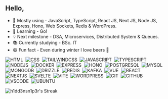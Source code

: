 ## Hello,

- 🔭 Mostly using - JavaScript, TypeScript, React JS, Next JS, Node JS, Express, Hono, Web Sockets, Redis & WordPress.
- 🌱 Learning - Go!
- 💡 Next milestone - DSA, Microservices, Distributed System & Queues.
- 📚 Currently studying - BSc. IT
- 😄 Fun fact - Even during winter I love beers 🍺

![HTML](https://img.shields.io/badge/HTML5-E34F26?style=for-the-badge&logo=html5&logoColor=white)&nbsp;
![CSS](https://img.shields.io/badge/CSS3-1572B6?style=for-the-badge&logo=css3&logoColor=white)&nbsp;
![TAILWINDCSS](https://img.shields.io/badge/TAILWIND_CSS-38bdf8?style=for-the-badge&logo=tailwindcss&logoColor=white)&nbsp;
![JAVASCRIPT](https://img.shields.io/badge/JavaScript-323330?style=for-the-badge&logo=javascript&logoColor=F7DF1E)&nbsp;
![TYPESCRIPT](https://img.shields.io/badge/TYPESCRIPT-037acc?style=for-the-badge&logo=typescript&logoColor=white)&nbsp;
![NODEJS](https://img.shields.io/badge/Node.js-43853D?style=for-the-badge&logo=node.js&logoColor=white)&nbsp;
![DOCKER](https://img.shields.io/badge/DOCKER-1d63ed?style=for-the-badge&logo=docker&logoColor=white)&nbsp;
![EXPRESS](https://img.shields.io/badge/Express.js-8000e4?style=for-the-badge&logo=express)&nbsp;
![HONO](https://img.shields.io/badge/HONO-e36002?style=for-the-badge&logo=hono&logoColor=white)&nbsp;
![POSTGRESQL](https://img.shields.io/badge/POSTGRESQL-2f5e8d?style=for-the-badge&logo=postgresql&logoColor=white)&nbsp;
![MYSQL](https://img.shields.io/badge/MySQL-005C84?style=for-the-badge&logo=mysql&logoColor=white)&nbsp;
![MONGODB](https://img.shields.io/badge/MongoDB-43853D?style=for-the-badge&logo=mongodb&logoColor=white)&nbsp;
![DRIZZLE](https://img.shields.io/badge/DRIZZLE_ORM-924900?style=for-the-badge&logo=drizzle&logoColor=white)&nbsp;
![REDIS](https://img.shields.io/badge/REDIS-d53729?style=for-the-badge&logo=redis&logoColor=white)&nbsp;
![KAFKA](https://img.shields.io/badge/KAFKA-000000?style=for-the-badge&logo=apache-kafka&logoColor=white)&nbsp;
![VUE](https://img.shields.io/badge/vuejs-%2335495e.svg?style=for-the-badge&logo=vuedotjs&logoColor=%234FC08D)&nbsp;
![REACT](https://img.shields.io/badge/REACT-3998b6?style=for-the-badge&logo=react&logoColor=white)&nbsp;
![NEXTJS](https://img.shields.io/badge/NEXT_JS-000000?style=for-the-badge&logo=next.js&logoColor=white)&nbsp;
![SVELTE](https://img.shields.io/badge/svelte-%23f1413d.svg?style=for-the-badge&logo=svelte&logoColor=white)&nbsp;
![VITE](https://img.shields.io/badge/vite-%23646CFF.svg?style=for-the-badge&logo=vite&logoColor=white)&nbsp;
![WORDPRESS](https://img.shields.io/badge/WordPress-0073aa?style=for-the-badge&logo=wordpress)&nbsp;
![GIT](https://img.shields.io/badge/GIT-E44C30?style=for-the-badge&logo=git&logoColor=white)&nbsp;
![GITHUB](https://img.shields.io/badge/GITHUB-1f2328?style=for-the-badge&logo=github&logoColor=white)&nbsp;
![VSCODE](https://img.shields.io/badge/Visual_Studio_Code-0078D4?style=for-the-badge&logo=freecodecamp&logoColor=white)&nbsp;
![UBUNTU](https://img.shields.io/badge/Ubuntu-E95420?style=for-the-badge&logo=ubuntu&logoColor=white)&nbsp;

![h1dd3nsn1p3r's Streak](https://github-readme-streak-stats.herokuapp.com/?user=h1dd3nsn1p3r&theme=prussian&hide_border=true)
